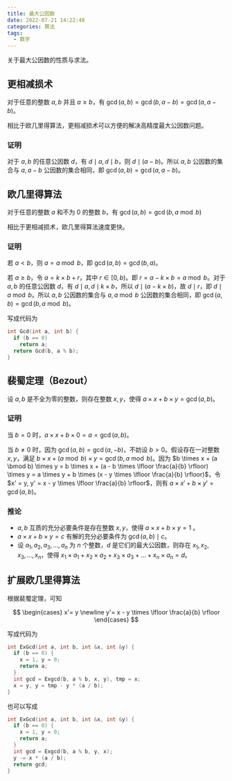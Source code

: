 ```yaml
---
title: 最大公因数
date: 2022-07-21 14:22:48
categories: 算法
tags:
  - 数学
---
```

关于最大公因数的性质与求法。
<!--more-->

## 更相减损术

对于任意的整数 $a,b$ 并且 $a \ge b$，有 $\gcd(a, b) = \gcd(b, a - b) = \gcd(a, a - b)$。

相比于欧几里得算法，更相减损术可以方便的解决高精度最大公因数问题。

### 证明

对于 $a,b$ 的任意公因数 $d$，有 $d \mid a, d \mid b$，则 $d \mid (a - b)$。所以 $a, b$ 公因数的集合与 $a, a - b$ 公因数的集合相同，即 $\gcd(a, b) = \gcd(a, a - b)$。

## 欧几里得算法

对于任意的整数 $a$ 和不为 $0$ 的整数 $b$，有 $\gcd(a, b) = \gcd(b, a \bmod b)$

相比于更相减损术，欧几里得算法速度更快。

### 证明

若 $a < b$，则 $a = a \bmod b$，即 $\gcd(a, b) = \gcd(b, a)$。

若 $a \ge b$，令 $a = k \times b + r$，其中 $r \in [0, b)$。即 $r = a - k \times b = a \bmod b$。对于 $a,b$ 的任意公因数 $d$，有 $d \mid a, d \mid k \times b$，所以 $d \mid (a - k \times b)$，故 $d \mid r$，即 $d \mid a \bmod b$。所以 $a, b$ 公因数的集合与 $a, a \bmod b$ 公因数的集合相同，即 $\gcd(a, b) = \gcd(b, a \bmod b)$。

写成代码为

```cpp
int Gcd(int a, int b) {
  if (b == 0)
    return a;
  return Gcd(b, a % b);
}
```

## 裴蜀定理（Bezout）

设 $a, b$ 是不全为零的整数，则存在整数 $x, y$，使得 $a \times x + b \times y = \gcd(a, b)$。

### 证明

当 $b = 0$ 时，$a \times x + b \times 0 = a = \gcd(a, b)$。

当 $b \neq 0$ 时，因为 $\gcd(a, b) = \gcd(a, -b)$，不妨设 $b > 0$。假设存在一对整数 $x, y$，满足 $b \times x + (a \bmod b) \times y = \gcd(b, a \bmod b)$。因为 $b \times x + (a \bmod b) \times y = b \times x + (a - b \times \lfloor \frac{a}{b} \rfloor) \times y = a \times y + b \times (x - y \times \lfloor \frac{a}{b} \rfloor)$，令 $x' = y, y' = x - y \times \lfloor \frac{a}{b} \rfloor$，则有 $a \times x' + b \times y' = \gcd(a, b)$。

### 推论

- $a, b$ 互质的充分必要条件是存在整数 $x, y$，使得 $a \times x + b \times y = 1$ 。
- $a \times x + b \times y = c$ 有解的充分必要条件为 $\gcd(a, b) \mid c$。
- 设 $a_1, a_2, a_3, \dots, a_n$ 为 $n$ 个整数，$d$ 是它们的最大公因数，则存在 $x_1, x_2, x_3, \dots, x_n$，使得 $x_1 \times a_1 + x_2 \times a_2 + x_3 \times a_3 + \dots + x_n \times a_n = d$。

## 扩展欧几里得算法

根据裴蜀定理，可知

$$
\begin{cases}
  x'= y \newline
  y'= x - y \times \lfloor \frac{a}{b} \rfloor
\end{cases}
$$

写成代码为

```cpp
int ExGcd(int a, int b, int &x, int &y) {
  if (b == 0) {
    x = 1, y = 0;
    return a;
  }
  int gcd = Exgcd(b, a % b, x, y), tmp = x;
  x = y, y = tmp - y * (a / b);
}
```

也可以写成

```cpp
int ExGcd(int a, int b, int &x, int &y) {
  if (b == 0) {
    x = 1, y = 0;
    return a;
  }
  int gcd = Exgcd(b, a % b, y, x);
  y -= x * (a / b);
  return gcd;
}
```